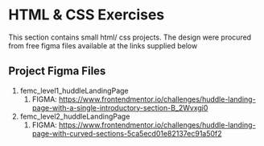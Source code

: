 # HTML & CSS Exercises

This section contains small html/ css projects. The design were procured from free figma files available at the links supplied below

## Project Figma Files

1. femc_level1_huddleLandingPage
    1. FIGMA: https://www.frontendmentor.io/challenges/huddle-landing-page-with-a-single-introductory-section-B_2Wvxgi0
2. femc_level2_huddleLandingPage
    1. FIGMA: https://www.frontendmentor.io/challenges/huddle-landing-page-with-curved-sections-5ca5ecd01e82137ec91a50f2

